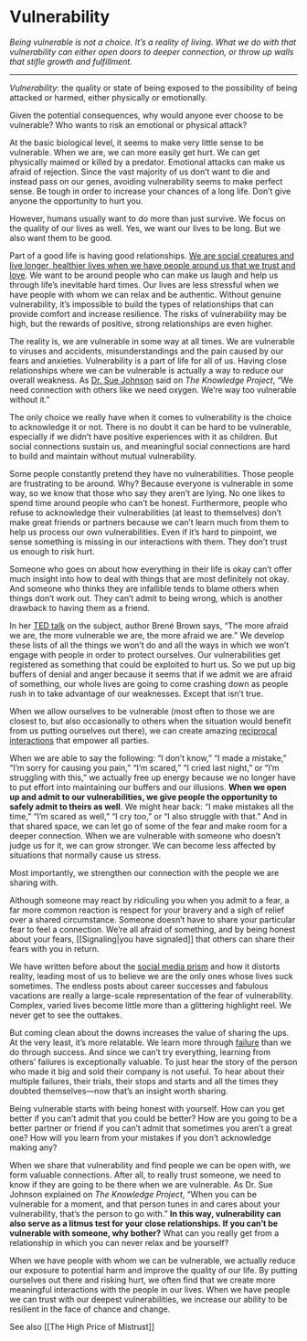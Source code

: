 # Vulnerability

*Being vulnerable is not a choice. It’s a reality of living. What we do with that vulnerability can either open doors to deeper connection, or throw up walls that stifle growth and fulfillment.*

***

*Vulnerability*: the quality or state of being exposed to the possibility of being attacked or harmed, either physically or emotionally.

Given the potential consequences, why would anyone ever choose to be vulnerable? Who wants to risk an emotional or physical attack?

At the basic biological level, it seems to make very little sense to be vulnerable. When we are, we can more easily get hurt. We can get physically maimed or killed by a predator. Emotional attacks can make us afraid of rejection. Since the vast majority of us don’t want to die and instead pass on our genes, avoiding vulnerability seems to make perfect sense. Be tough in order to increase your chances of a long life. Don’t give anyone the opportunity to hurt you.

However, humans usually want to do more than just survive. We focus on the quality of our lives as well. Yes, we want our lives to be long. But we also want them to be good.

Part of a good life is having good relationships. [We are social creatures and live longer, healthier lives when we have people around us that we trust and love](https://fs.blog/2019/09/evolutionary-benefit-friendship/). We want to be around people who can make us laugh and help us through life’s inevitable hard times. Our lives are less stressful when we have people with whom we can relax and be authentic. Without genuine vulnerability, it’s impossible to build the types of relationships that can provide comfort and increase resilience. The risks of vulnerability may be high, but the rewards of positive, strong relationships are even higher.

The reality is, we are vulnerable in some way at all times. We are vulnerable to viruses and accidents, misunderstandings and the pain caused by our fears and anxieties. Vulnerability is a part of life for all of us. Having close relationships where we can be vulnerable is actually a way to reduce our overall weakness. As [Dr. Sue Johnson](https://fs.blog/sue-johnson/) said on *The Knowledge Project*, “We need connection with others like we need oxygen. We’re way too vulnerable without it.”

The only choice we really have when it comes to vulnerability is the choice to acknowledge it or not. There is no doubt it can be hard to be vulnerable, especially if we didn’t have positive experiences with it as children. But social connections sustain us, and meaningful social connections are hard to build and maintain without mutual vulnerability.

Some people constantly pretend they have no vulnerabilities. Those people are frustrating to be around. Why? Because everyone is vulnerable in some way, so we know that those who say they aren’t are lying. No one likes to spend time around people who can’t be honest. Furthermore, people who refuse to acknowledge their vulnerabilities (at least to themselves) don’t make great friends or partners because we can’t learn much from them to help us process our own vulnerabilities. Even if it’s hard to pinpoint, we sense something is missing in our interactions with them. They don’t trust us enough to risk hurt.

Someone who goes on about how everything in their life is okay can’t offer much insight into how to deal with things that are most definitely not okay. And someone who thinks they are infallible tends to blame others when things don’t work out. They can’t admit to being wrong, which is another drawback to having them as a friend.

In her [TED talk](https://fs.blog/2014/09/brene-brown-vulnerability/) on the subject, author Brené Brown says, “The more afraid we are, the more vulnerable we are, the more afraid we are.” We develop these lists of all the things we won’t do and all the ways in which we won’t engage with people in order to protect ourselves. Our vulnerabilities get registered as something that could be exploited to hurt us. So we put up big buffers of denial and anger because it seems that if we admit we are afraid of something, our whole lives are going to come crashing down as people rush in to take advantage of our weaknesses. Except that isn’t true.

When we allow ourselves to be vulnerable (most often to those we are closest to, but also occasionally to others when the situation would benefit from us putting ourselves out there), we can create amazing [reciprocal interactions](https://fs.blog/2017/09/reciprocation-bias/) that empower all parties.

When we are able to say the following: “I don’t know,” “I made a mistake,” “I’m sorry for causing you pain,” “I’m scared,” “I cried last night,” or “I’m struggling with this,” we actually free up energy because we no longer have to put effort into maintaining our buffers and our illusions. **When we open up and admit to our vulnerabilities, we give people the opportunity to safely admit to theirs as well**. We might hear back: “I make mistakes all the time,” “I’m scared as well,” “I cry too,” or “I also struggle with that.” And in that shared space, we can let go of some of the fear and make room for a deeper connection. When we are vulnerable with someone who doesn’t judge us for it, we can grow stronger. We can become less affected by situations that normally cause us stress.

Most importantly, we strengthen our connection with the people we are sharing with.

Although someone may react by ridiculing you when you admit to a fear, a far more common reaction is respect for your bravery and a sigh of relief over a shared circumstance. Someone doesn’t have to share your particular fear to feel a connection. We’re all afraid of something, and by being honest about your fears, [[Signaling|you have signaled]] that others can share their fears with you in return.

We have written before about the [social media prism](https://fs.blog/2017/07/filter-bubbles/) and how it distorts reality, leading most of us to believe we are the only ones whose lives suck sometimes. The endless posts about career successes and fabulous vacations are really a large-scale representation of the fear of vulnerability. Complex, varied lives become little more than a glittering highlight reel. We never get to see the outtakes.

But coming clean about the downs increases the value of sharing the ups. At the very least, it’s more relatable. We learn more through [failure](https://fs.blog/2013/10/two-kinds-of-failure/) than we do through success. And since we can’t try everything, learning from others’ failures is exceptionally valuable. To just hear the story of the person who made it big and sold their company is not useful. To hear about their multiple failures, their trials, their stops and starts and all the times they doubted themselves—now that’s an insight worth sharing.

Being vulnerable starts with being honest with yourself. How can you get better if you can’t admit that you could be better? How are you going to be a better partner or friend if you can’t admit that sometimes you aren’t a great one? How will you learn from your mistakes if you don’t acknowledge making any?

When we share that vulnerability and find people we can be open with, we form valuable connections. After all, to really trust someone, we need to know if they are going to be there when we are vulnerable. As Dr. Sue Johnson explained on *The Knowledge Project*, “When you can be vulnerable for a moment, and that person tunes in and cares about your vulnerability, that’s the person to go with.” **In this way, vulnerability can also serve as a litmus test for your close relationships. If you can’t be vulnerable with someone, why bother?** What can you really get from a relationship in which you can never relax and be yourself?

When we have people with whom we can be vulnerable, we actually reduce our exposure to potential harm and improve the quality of our life. By putting ourselves out there and risking hurt, we often find that we create more meaningful interactions with the people in our lives. When we have people we can trust with our deepest vulnerabilities, we increase our ability to be resilient in the face of chance and change.

See also [[The High Price of Mistrust]]
